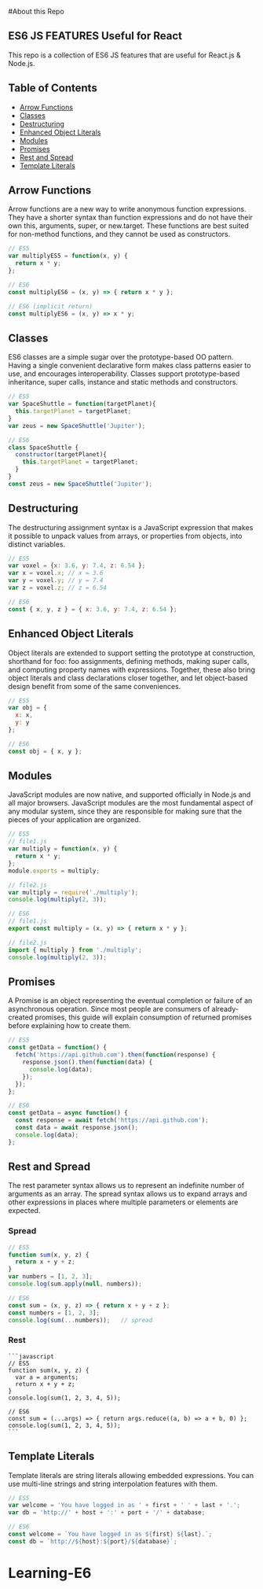 #About this Repo

## ES6 JS FEATURES Useful for React

This repo is a collection of ES6 JS features that are useful for React.js & Node.js.

## Table of Contents

- [Arrow Functions](#arrow-functions)
- [Classes](#classes)
- [Destructuring](#destructuring)
- [Enhanced Object Literals](#enhanced-object-literals)
- [Modules](#modules)
- [Promises](#promises)
- [Rest and Spread](#rest-and-spread)
- [Template Literals](#template-literals)

## Arrow Functions

Arrow functions are a new way to write anonymous function expressions. They have a shorter syntax than function expressions and do not have their own this, arguments, super, or new.target. These functions are best suited for non-method functions, and they cannot be used as constructors.

```javascript
// ES5
var multiplyES5 = function(x, y) {
  return x * y;
};

// ES6
const multiplyES6 = (x, y) => { return x * y };

// ES6 (implicit return)
const multiplyES6 = (x, y) => x * y;
```

## Classes

ES6 classes are a simple sugar over the prototype-based OO pattern. Having a single convenient declarative form makes class patterns easier to use, and encourages interoperability. Classes support prototype-based inheritance, super calls, instance and static methods and constructors.

```javascript   
// ES5
var SpaceShuttle = function(targetPlanet){
  this.targetPlanet = targetPlanet;
}
var zeus = new SpaceShuttle('Jupiter');

// ES6
class SpaceShuttle {
  constructor(targetPlanet){
    this.targetPlanet = targetPlanet;
  }
}
const zeus = new SpaceShuttle('Jupiter');
```

## Destructuring

The destructuring assignment syntax is a JavaScript expression that makes it possible to unpack values from arrays, or properties from objects, into distinct variables.

```javascript
// ES5
var voxel = {x: 3.6, y: 7.4, z: 6.54 };
var x = voxel.x; // x = 3.6
var y = voxel.y; // y = 7.4
var z = voxel.z; // z = 6.54

// ES6
const { x, y, z } = { x: 3.6, y: 7.4, z: 6.54 };
```

## Enhanced Object Literals

Object literals are extended to support setting the prototype at construction, shorthand for foo: foo assignments, defining methods, making super calls, and computing property names with expressions. Together, these also bring object literals and class declarations closer together, and let object-based design benefit from some of the same conveniences.

```javascript
// ES5
var obj = {
  x: x,
  y: y
};

// ES6
const obj = { x, y };
```

## Modules

JavaScript modules are now native, and supported officially in Node.js and all major browsers. JavaScript modules are the most fundamental aspect of any modular system, since they are responsible for making sure that the pieces of your application are organized.

```javascript
// ES5
// file1.js
var multiply = function(x, y) {
  return x * y;
};
module.exports = multiply;

// file2.js
var multiply = require('./multiply');
console.log(multiply(2, 3));

// ES6
// file1.js
export const multiply = (x, y) => { return x * y };

// file2.js
import { multiply } from './multiply';
console.log(multiply(2, 3));
```

## Promises

A Promise is an object representing the eventual completion or failure of an asynchronous operation. Since most people are consumers of already-created promises, this guide will explain consumption of returned promises before explaining how to create them.

```javascript
// ES5
const getData = function() {
  fetch('https://api.github.com').then(function(response) {
    response.json().then(function(data) {
      console.log(data);
    });
  });
};

// ES6
const getData = async function() {
  const response = await fetch('https://api.github.com');
  const data = await response.json();
  console.log(data);
};
```

## Rest and Spread

The rest parameter syntax allows us to represent an indefinite number of arguments as an array. The spread syntax allows us to expand arrays and other expressions in places where multiple parameters or elements are expected.

### Spread

```javascript
// ES5
function sum(x, y, z) {
  return x + y + z;
}
var numbers = [1, 2, 3];
console.log(sum.apply(null, numbers));

// ES6
const sum = (x, y, z) => { return x + y + z };
const numbers = [1, 2, 3];
console.log(sum(...numbers));   // spread
```
### Rest
    
    ```javascript
    // ES5
    function sum(x, y, z) {
      var a = arguments;
      return x + y + z;
    }
    console.log(sum(1, 2, 3, 4, 5));

    // ES6
    const sum = (...args) => { return args.reduce((a, b) => a + b, 0) };
    console.log(sum(1, 2, 3, 4, 5));
    ```


## Template Literals

Template literals are string literals allowing embedded expressions. You can use multi-line strings and string interpolation features with them.

```javascript
// ES5
var welcome = 'You have logged in as ' + first + ' ' + last + '.';
var db = 'http://' + host + ':' + port + '/' + database;

// ES6
const welcome = `You have logged in as ${first} ${last}.`;
const db = `http://${host}:${port}/${database}`;
```



# Learning-E6
